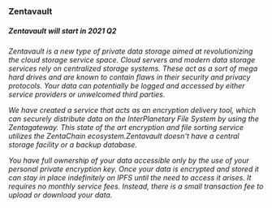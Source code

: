 ###  Zentavault

##### Zentavault will start in 2021 Q2

*Zentavault is a new type of private data storage aimed at revolutionizing the cloud storage service space.*
*Cloud servers and modern data storage services rely on centralized storage systems. These act as a sort of mega hard drives and are known* *to contain flaws in their security and privacy protocols. Your data can potentially be logged and accessed by either service* *providers or unwelcomed third parties.*

*We have created a service that acts as an encryption delivery tool, which can securely distribute data on the InterPlanetary File* *System by using the Zentagateway. This state of the art encryption and file sorting service utilizes the ZentaChain ecosystem.Zentavault* *doesn't have a central storage facility or a backup database.*

*You have full ownership of your data accessible only by the use of your personal private encryption key. Once your data is encrypted and* *stored it can stay in place indefinitely on IPFS until the need to access it arises. It requires no monthly service fees. Instead, there* *is a small transaction fee to upload or download your data.*
